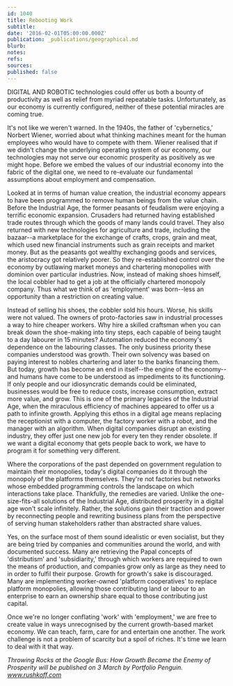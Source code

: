 ```yaml
---
id: 1040
title: Rebooting Work
subtitle: 
date: '2016-02-01T05:00:00.000Z'
publication: _publications/geographical.md
blurb: 
notes: 
refs: 
sources: 
published: false
---
```

DIGITAL AND ROBOTIC technologies could offer us both a bounty of productivity as well as relief from myriad repeatable tasks. Unfortunately, as our economy is currently configured, neither of these potential miracles are coming true.

It's not like we weren't warned. In the 1940s, the father of 'cybernetics,' Norbert Wiener, worried about what thinking machines meant for the human employees who would have to compete with them. Wiener realised that if we didn't change the underlying operating system of our economy, our technologies may not serve our economic prosperity as positively as we might hope. Before we embed the values of our industrial economy into the fabric of the digital one, we need to re-evaluate our fundamental assumptions about employment and compensation.

Looked at in terms of human value creation, the industrial economy appears to have been programmed to remove human beings from the value chain. Before the Industrial Age, the former peasants of feudalism were enjoying a terrific economic expansion. Crusaders had returned having established trade routes through which the goods of many lands could travel. They also returned with new technologies for agriculture and trade, including the bazaar--a marketplace for the exchange of crafts, crops, grain and meat, which used new financial instruments such as grain receipts and market money. But as the peasants got wealthy exchanging goods and services, the aristocracy got relatively poorer. So they re-established control over the economy by outlawing market moneys and chartering monopolies with dominion over particular industries. Now, instead of making shoes himself, the local cobbler had to get a job at the officially chartered monopoly company. Thus what we think of as 'employment' was born--less an opportunity than a restriction on creating value.

Instead of selling his shoes, the cobbler sold his hours. Worse, his skills were not valued. The owners of proto-factories saw in industrial processes a way to hire cheaper workers. Why hire a skilled craftsman when you can break down the shoe-making into tiny steps, each capable of being taught to a day labourer in 15 minutes? Automation reduced the economy's dependence on the labouring classes. The only business priority these companies understood was growth. Their own solvency was based on paying interest to nobles chartering and later to the banks financing them. But today, growth has become an end in itself--the engine of the economy--and humans have come to be understood as impediments to its functioning. If only people and our idiosyncratic demands could be eliminated, businesses would be free to reduce costs, increase consumption, extract more value, and grow. This is one of the primary legacies of the Industrial Age, when the miraculous efficiency of machines appeared to offer us a path to infinite growth. Applying this ethos in a digital age means replacing the receptionist with a computer, the factory worker with a robot, and the manager with an algorithm. When digital companies disrupt an existing industry, they offer just one new job for every ten they render obsolete. If we want a digital economy that gets people back to work, we have to program it for something very different.

Where the corporations of the past depended on government regulation to maintain their monopolies, today's digital companies do it through the monopoly of the platforms themselves. They're not factories but networks whose embedded programming controls the landscape on which interactions take place. Thankfully, the remedies are varied. Unlike the one-size-fits-all solutions of the Industrial Age, distributed prosperity in a digital age won't scale infinitely. Rather, the solutions gain their traction and power by reconnecting people and rewriting business plans from the perspective of serving human stakeholders rather than abstracted share values.

Yes, on the surface most of them sound idealistic or even socialist, but they are being tried by companies and communities around the world, and with documented success. Many are retrieving the Papal concepts of 'distributism' and 'subsidiarity,' through which workers are required to own the means of production, and companies grow only as large as they need to in order to fulfil their purpose. Growth for growth's sake is discouraged. Many are implementing worker-owned 'platform cooperatives' to replace platform monopolies, allowing those contributing land or labour to an enterprise to earn an ownership share equal to those contributing just capital.

Once we're no longer conflating 'work' with 'employment,' we are free to create value in ways unrecognised by the current growth-based market economy. We can teach, farm, care for and entertain one another. The work challenge is not a problem of scarcity but a spoil of riches. It's time we learn to deal with it that way.

*Throwing Rocks at the Google Bus: How Growth Became the Enemy of Prosperity will be published on 3 March by Portfolio Penguin. www.rushkoff.com*
